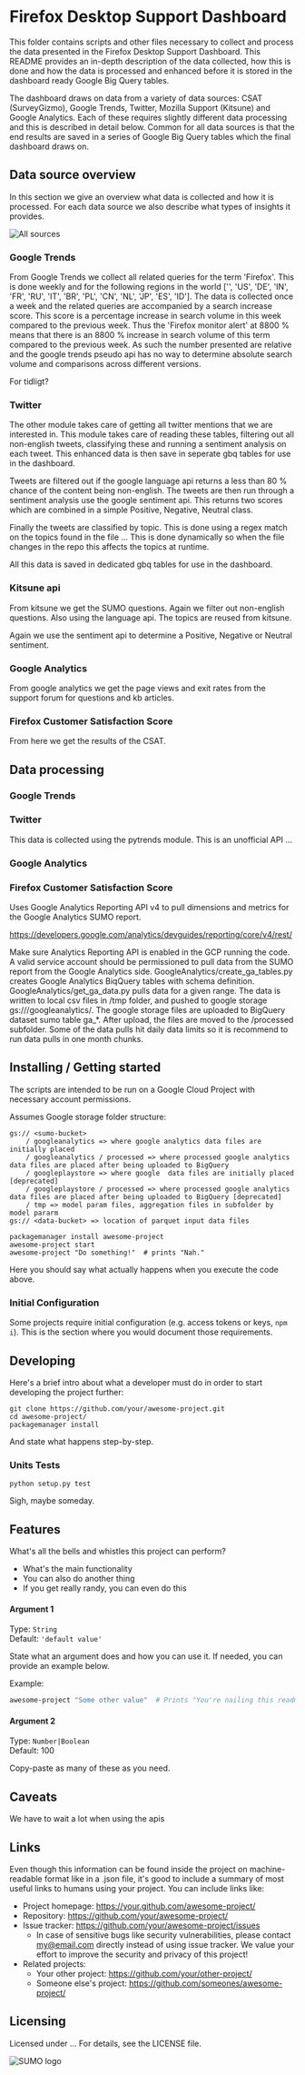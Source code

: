 # Firefox Desktop Support Dashboard 

This folder contains scripts and other files necessary to collect and process the data presented in the Firefox Desktop Support Dashboard. This README provides an in-depth description of the data collected, how this is done and how the data is processed and enhanced before it is stored in the dashboard ready Google Big Query tables.  

The dashboard draws on data from a variety of data sources: CSAT (SurveyGizmo), Google Trends, Twitter, Mozilla Support (Kitsune) and Google Analytics. Each of these requires slightly different data processing and this is described in detail below. Common for all data sources is that the end results are saved in a series of Google Big Query tables which the final dashboard draws on.     

## Data source overview

In this section we give an overview what data is collected and how it is processed. For each data source we also describe what types of insights it provides.  

![All sources](data_sources.png)


### Google Trends 

From Google Trends we collect all related queries for the term 'Firefox'. This is done weekly and for the following regions in the world ['', 'US', 'DE', 'IN', 'FR', 'RU', 'IT', 'BR', 'PL', 'CN', 'NL', 'JP', 'ES', 'ID']. 
The data is collected once a week and the related queries are accompanied by a search increase score. This score is a percentage increase in search volume in this week compared to the previous week. Thus the 'Firefox monitor alert' at 8800 % means that there is an 8800 % increase in search volume of this term compared to the previous week. As such the number presented are relative and the google trends pseudo api has no way to determine absolute search volume and comparisons across different versions. 

For tidligt? 

### Twitter

The other module takes care of getting all twitter mentions that we are interested in. This module takes care of reading these tables, filtering out all non-english tweets, classifying these and running a sentiment analysis on each tweet. This enhanced data is then save in seperate gbq tables for use in the dashboard. 

Tweets are filtered out if the google language api returns a less than 80 % chance of the content being non-english. The tweets are then run through a sentiment analysis use the google sentiment api. This returns two scores which are combined in a simple Positive, Negative, Neutral class. 

Finally the tweets are classified by topic. This is done using a regex match on the topics found in the file ...
This is done dynamically so when the file changes in the repo this affects the topics at runtime.  

All this data is saved in dedicated gbq tables for use in the dashboard. 

### Kitsune api

From kitsune we get the SUMO questions. 
Again we filter out non-english questions. Also using the language api. 
The topics are reused from kitsune. 

Again we use the sentiment api to determine a Positive, Negative or Neutral sentiment. 


### Google Analytics

From google analytics we get the page views and exit rates from the support forum for questions and kb articles. 

### Firefox Customer Satisfaction Score

From here we get the results of the CSAT. 

## Data processing 

### Google Trends 

### Twitter

This data is collected using the pytrends module. This is an unofficial API ...

### Google Analytics

### Firefox Customer Satisfaction Score


Uses Google Analytics Reporting API v4 to pull dimensions and metrics for the Google Analytics SUMO report.

https://developers.google.com/analytics/devguides/reporting/core/v4/rest/

Make sure Analytics Reporting API is enabled in the GCP running the code.
A valid service account should be permissioned to pull data from the SUMO report from the Google Analytics side.
GoogleAnalytics/create_ga_tables.py creates Google Analytics BiqQuery tables with schema definition.
GoogleAnalytics/get_ga_data.py pulls data for a given range. The data is written to local csv files in /tmp folder, and pushed to google storage gs://<sumo-bucket>/googleanalytics/. The google storage files are uploaded to BigQuery dataset sumo table ga_*. After upload, the files are moved to the /processed subfolder.  Some of the data pulls hit daily data limits so it is recommend to run data pulls in one month chunks. 



## Installing / Getting started

The scripts are intended to be run on a Google Cloud Project with necessary account permissions. 

Assumes Google storage folder structure:
```shell
gs:// <sumo-bucket>  
    / googleanalytics => where google analytics data files are initially placed
    / googleanalytics / processed => where processed google analytics data files are placed after being uploaded to BigQuery
    / googleplaystore => where google  data files are initially placed [deprecated]
    / googleplaystore / processed => where processed google analytics data files are placed after being uploaded to BigQuery [deprecated]
    / tmp => model param files, aggregation files in subfolder by model pararm
gs:// <data-bucket> => location of parquet input data files
```

```shell
packagemanager install awesome-project
awesome-project start
awesome-project "Do something!"  # prints "Nah."
```

Here you should say what actually happens when you execute the code above.

### Initial Configuration

Some projects require initial configuration (e.g. access tokens or keys, `npm i`).
This is the section where you would document those requirements.

## Developing

Here's a brief intro about what a developer must do in order to start developing
the project further:

```shell
git clone https://github.com/your/awesome-project.git
cd awesome-project/
packagemanager install
```

And state what happens step-by-step.

### Units Tests

```shell
python setup.py test
```
Sigh, maybe someday.


## Features

What's all the bells and whistles this project can perform?
* What's the main functionality
* You can also do another thing
* If you get really randy, you can even do this


#### Argument 1
Type: `String`  
Default: `'default value'`

State what an argument does and how you can use it. If needed, you can provide
an example below.

Example:
```bash
awesome-project "Some other value"  # Prints "You're nailing this readme!"
```

#### Argument 2
Type: `Number|Boolean`  
Default: 100

Copy-paste as many of these as you need.

## Caveats 
We have to wait a lot when using the apis 


## Links

Even though this information can be found inside the project on machine-readable
format like in a .json file, it's good to include a summary of most useful
links to humans using your project. You can include links like:

- Project homepage: https://your.github.com/awesome-project/
- Repository: https://github.com/your/awesome-project/
- Issue tracker: https://github.com/your/awesome-project/issues
  - In case of sensitive bugs like security vulnerabilities, please contact
    my@email.com directly instead of using issue tracker. We value your effort
    to improve the security and privacy of this project!
- Related projects:
  - Your other project: https://github.com/your/other-project/
  - Someone else's project: https://github.com/someones/awesome-project/


## Licensing
Licensed under ... For details, see the LICENSE file.


![SUMO logo](https://github.com/ophie200/sumo/blob/master/images/SUMO-logo.png)
